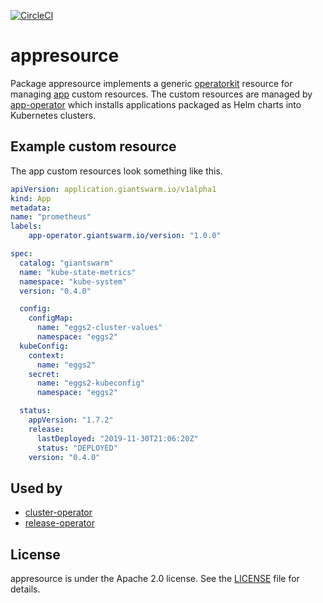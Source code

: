 [![CircleCI](https://circleci.com/gh/giantswarm/appresource.svg?style=shield)](https://circleci.com/gh/giantswarm/appresource)

# appresource

Package appresource implements a generic [operatorkit] resource for managing
[app] custom resources. The custom resources are managed by [app-operator]
which installs applications packaged as Helm charts into Kubernetes clusters.

## Example custom resource

The app custom resources look something like this.

```yaml
apiVersion: application.giantswarm.io/v1alpha1
kind: App
metadata:
name: "prometheus"
labels:
    app-operator.giantswarm.io/version: "1.0.0"

spec:
  catalog: "giantswarm"
  name: "kube-state-metrics"
  namespace: "kube-system"
  version: "0.4.0"

  config:
    configMap:
      name: "eggs2-cluster-values"
      namespace: "eggs2"
  kubeConfig:
    context:
      name: "eggs2"
    secret:
      name: "eggs2-kubeconfig"
      namespace: "eggs2"

  status:
    appVersion: "1.7.2"
    release:
      lastDeployed: "2019-11-30T21:06:20Z"
      status: "DEPLOYED"
    version: "0.4.0"
```

## Used by

- [cluster-operator]
- [release-operator]

## License

appresource is under the Apache 2.0 license. See the [LICENSE](LICENSE) file
for details.

[app]: https://github.com/giantswarm/apiextensions/blob/master/pkg/apis/application/v1alpha1/app_types.go
[app-operator]: https://github.com/giantswarm/app-operator
[cluster-operator]: https://github.com/giantswarm/cluster-operator
[operatorkit]: https://github.com/giantswarm/operatorkit
[release-operator]: https://github.com/giantswarm/release-operator
